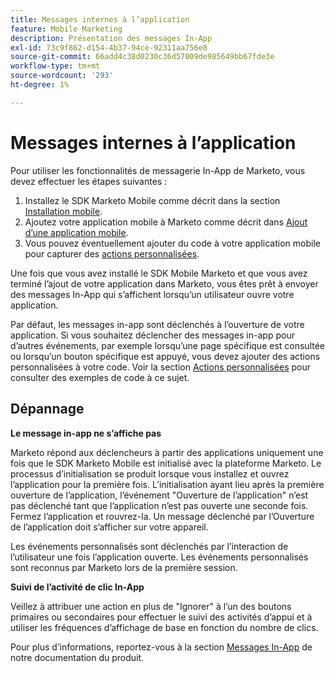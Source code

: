 ```yaml
---
title: Messages internes à l’application
feature: Mobile Marketing
description: Présentation des messages In-App
exl-id: 73c9f862-d154-4b37-94ce-92311aa756e8
source-git-commit: 66add4c38d0230c36d57009de985649bb67fde3e
workflow-type: tm+mt
source-wordcount: '293'
ht-degree: 1%

---
```


# Messages internes à l’application

Pour utiliser les fonctionnalités de messagerie In-App de Marketo, vous devez effectuer les étapes suivantes :

1. Installez le SDK Marketo Mobile comme décrit dans la section [Installation mobile](installation.md).
1. Ajoutez votre application mobile à Marketo comme décrit dans [Ajout d’une application mobile](https://experienceleague.adobe.com/fr/docs/marketo/using/product-docs/mobile-marketing/admin/add-a-mobile-app).
1. Vous pouvez éventuellement ajouter du code à votre application mobile pour capturer des [actions personnalisées](custom-actions.md).

Une fois que vous avez installé le SDK Mobile Marketo et que vous avez terminé l’ajout de votre application dans Marketo, vous êtes prêt à envoyer des messages In-App qui s’affichent lorsqu’un utilisateur ouvre votre application.

Par défaut, les messages in-app sont déclenchés à l’ouverture de votre application. Si vous souhaitez déclencher des messages in-app pour d’autres événements, par exemple lorsqu’une page spécifique est consultée ou lorsqu’un bouton spécifique est appuyé, vous devez ajouter des actions personnalisées à votre code. Voir la section [Actions personnalisées](custom-actions.md) pour consulter des exemples de code à ce sujet.

## Dépannage

**Le message in-app ne s’affiche pas**

Marketo répond aux déclencheurs à partir des applications uniquement une fois que le SDK Marketo Mobile est initialisé avec la plateforme Marketo. Le processus d’initialisation se produit lorsque vous installez et ouvrez l’application pour la première fois. L’initialisation ayant lieu après la première ouverture de l’application, l’événement &quot;Ouverture de l’application&quot; n’est pas déclenché tant que l’application n’est pas ouverte une seconde fois. Fermez l’application et rouvrez-la. Un message déclenché par l’Ouverture de l’application doit s’afficher sur votre appareil.

Les événements personnalisés sont déclenchés par l’interaction de l’utilisateur une fois l’application ouverte. Les événements personnalisés sont reconnus par Marketo lors de la première session.

**Suivi de l’activité de clic In-App**

Veillez à attribuer une action en plus de &quot;Ignorer&quot; à l’un des boutons primaires ou secondaires pour effectuer le suivi des activités d’appui et à utiliser les fréquences d’affichage de base en fonction du nombre de clics.

Pour plus d’informations, reportez-vous à la section [Messages In-App](https://experienceleague.adobe.com/fr/docs/marketo/using/product-docs/mobile-marketing/in-app-messages/creating-in-app-messages/create-an-in-app-message) de notre documentation du produit.
